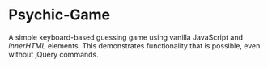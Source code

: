 # Psychic-Game

A simple keyboard-based guessing game using vanilla JavaScript and *innerHTML* elements. This demonstrates functionality that is possible, even without jQuery commands. 
